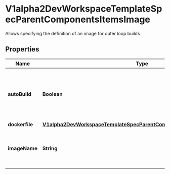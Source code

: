

# V1alpha2DevWorkspaceTemplateSpecParentComponentsItemsImage

Allows specifying the definition of an image for outer loop builds
## Properties

Name | Type | Description | Notes
------------ | ------------- | ------------- | -------------
**autoBuild** | **Boolean** | Defines if the image should be built during startup.  Default value is &#x60;false&#x60; |  [optional]
**dockerfile** | [**V1alpha2DevWorkspaceTemplateSpecParentComponentsItemsImageDockerfile**](V1alpha2DevWorkspaceTemplateSpecParentComponentsItemsImageDockerfile.md) |  |  [optional]
**imageName** | **String** | Name of the image for the resulting outerloop build |  [optional]




